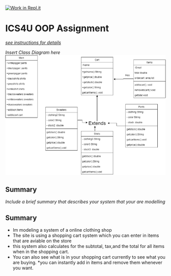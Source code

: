 [![Work in Repl.it](https://classroom.github.com/assets/work-in-replit-14baed9a392b3a25080506f3b7b6d57f295ec2978f6f33ec97e36a161684cbe9.svg)](https://classroom.github.com/online_ide?assignment_repo_id=3829952&assignment_repo_type=AssignmentRepo)
# ICS4U OOP Assignment

[*see instructions for details*](Instructions.md)

*Insert Class Diagram here*  
![alt text](https://github.com/SACHSTech/ics4u-oop-assignment-addisonc1/blob/main/src/download%20(1).png "graph")
## Summary
*Include a brief summary that describes your system that your are modelling*

## Summary

* Im modeling a system of a online clothing shop 
* The site is using a shopping cart system which you can enter in items that are aviable on the store
* this system also calculates for the subtotal, tax,and the total for all items when in the shopping cart.
* You can also see what is in your shopping cart currently to see what you are buying.
*you can instantly add in items and remove them whenever you want.
